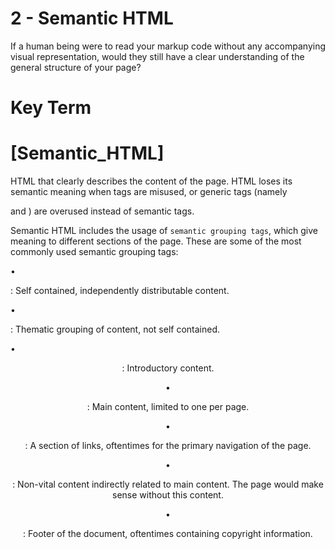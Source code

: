 # 2 - Semantic HTML

If a human being were to read your markup code without any accompanying visual representation, would they still have a clear understanding of the general structure of your page?

# Key Term

# [Semantic_HTML]

  HTML that clearly describes the content of the page. HTML loses its semantic meaning
  when tags are misused, or generic tags (namely <div> and <span>) are overused instead of semantic tags.


  Semantic HTML includes the usage of `semantic grouping tags`, which
  give meaning to different sections of the page. These are some of the
  most commonly used semantic grouping tags:

  • <article>: Self contained, independently distributable content.

  • <section>: Thematic grouping of content, not self contained.

  • <header>: Introductory content.

  • <main>: Main content, limited to one per page.

  • <nav>: A section of links, oftentimes for the primary navigation of the page.

  • <aside>: Non-vital content indirectly related to main content. The page would make sense without this content.

  • <footer>: Footer of the document, oftentimes containing copyright information.
